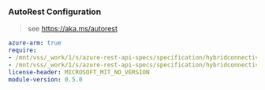 ### AutoRest Configuration

> see https://aka.ms/autorest

``` yaml
azure-arm: true
require:
- /mnt/vss/_work/1/s/azure-rest-api-specs/specification/hybridconnectivity/resource-manager/readme.md
- /mnt/vss/_work/1/s/azure-rest-api-specs/specification/hybridconnectivity/resource-manager/readme.go.md
license-header: MICROSOFT_MIT_NO_VERSION
module-version: 0.5.0

```